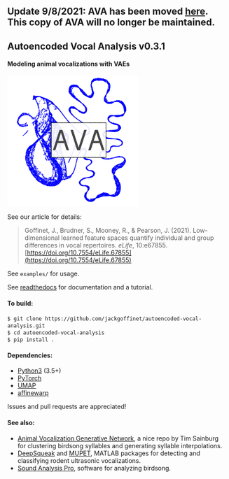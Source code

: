 ## Update 9/8/2021: AVA has been moved [here](https://github.com/pearsonlab/autoencoded-vocal-analysis). This copy of AVA will no longer be maintained.

## Autoencoded Vocal Analysis v0.3.1
#### Modeling animal vocalizations with VAEs

<img src="docs/source/logo.png" width="300" align="middle" alt="logo">

See our article for details:

> Goffinet, J., Brudner, S., Mooney, R., & Pearson, J. (2021). Low-dimensional learned feature spaces quantify individual and group differences in vocal repertoires. *eLife*, 10:e67855. [https://doi.org/10.7554/eLife.67855](https://doi.org/10.7554/eLife.67855)

See `examples/` for usage.

See [readthedocs](https://autoencoded-vocal-analysis.readthedocs.io/en/latest/index.html)
for documentation and a tutorial.

#### To build:
```
$ git clone https://github.com/jackgoffinet/autoencoded-vocal-analysis.git
$ cd autoencoded-vocal-analysis
$ pip install .
```

#### Dependencies:
* [Python3](https://www.python.org/) (3.5+)
* [PyTorch](https://pytorch.org)
* [UMAP](https://umap-learn.readthedocs.io/)
* [affinewarp](https://github.com/ahwillia/affinewarp)

Issues and pull requests are appreciated!

#### See also:
* [Animal Vocalization Generative Network](https://github.com/timsainb/AVGN), a
	nice repo by Tim Sainburg for clustering birdsong syllables and generating
	syllable interpolations.
* [DeepSqueak](https://github.com/DrCoffey/DeepSqueak) and
	[MUPET](https://github.com/mvansegbroeck/mupet), MATLAB packages for
	detecting and classifying rodent ultrasonic vocalizations.
* [Sound Analysis Pro](http://www.soundanalysispro.com/), software for analyzing
	birdsong.
